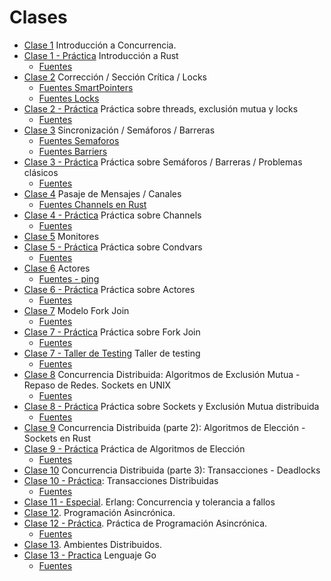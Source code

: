 # Clases

* [Clase 1](./clases/1-introduccion.pdf) Introducción a Concurrencia.
* [Clase 1 - Práctica](./clases/1-practica-intro-rust.pdf) Introducción a Rust 
  * [Fuentes](./clases/1-practica-intro-rust.tar.bz2)
* [Clase 2](./clases/2-correccion.pdf) Corrección / Sección Crítica / Locks
  * [Fuentes SmartPointers](./clases/SmartPointers.tar.bz2)
  * [Fuentes Locks](./clases/Locks.tar.bz2)
* [Clase 2 - Práctica](./clases/2-practica-threads-locks.pdf) Práctica sobre threads, exclusión mutua y locks
  * [Fuentes](./clases/2-practica-threads-locks.tar.bz2)
* [Clase 3](./clases/3-sincronizacion.pdf) Sincronización / Semáforos / Barreras
  * [Fuentes Semaforos](./clases/Semaforos.tar.bz2)
  * [Fuentes Barriers](./clases/Barriers.tar.bz2)
* [Clase 3 - Práctica](./clases/3-practica-semaforos-barriers.pdf) Práctica sobre Semáforos / Barreras / Problemas clásicos
  * [Fuentes](./clases/3-practica-semaforos-barriers.tar.bz2)
* [Clase 4](./clases/4-mensajes-channels.pdf) Pasaje de Mensajes / Canales
  * [Fuentes Channels en Rust](./clases/Channels.tar.bz2)
* [Clase 4 - Práctica](./clases/4-practica-channels.pdf) Práctica sobre Channels
  * [Fuentes](./clases/4-practica-channels.tar.bz2)
* [Clase 5](./clases/5-monitores.pdf) Monitores
* [Clase 5 - Práctica](./clases/5-practica-condvars.pdf) Práctica sobre Condvars
  * [Fuentes](./clases/5-practica-condvars.tar.bz2)
* [Clase 6](./clases/6-actores.pdf) Actores
  * [Fuentes - ping](./clases/ping.tar.bz2)
* [Clase 6 - Práctica](./clases/6-practica-actores.pdf) Práctica sobre Actores
  * [Fuentes](./clases/6-practica-actores.tar.bz2)
* [Clase 7](./clases/7-fork-join.pdf) Modelo Fork Join
  * [Fuentes](./clases/forkjoin.tar.bz2)
* [Clase 7 - Práctica](./clases/7-practica-forkjoin.pdf) Práctica sobre Fork Join
  * [Fuentes](./clases/7-practica-forkjoin.tar.bz2)
* [Clase 7 - Taller de Testing](./clases/7-practica-testing.pdf) Taller de testing
  * [Fuentes](./clases/7-practica-testing.tar.bz2)
* [Clase 8](./clases/8-distrib.pdf) Concurrencia Distribuida: Algoritmos de Exclusión Mutua - Repaso de Redes. Sockets en UNIX
  * [Fuentes](./clases/8_sockets.tar.bz2)
* [Clase 8 - Práctica](./clases/8-practica-sockets.pdf) Práctica sobre Sockets y Exclusión Mutua distribuida
  * [Fuentes](./clases/practica-sockets.tar.bz2)
* [Clase 9](./clases/9-distrib2.pdf) Concurrencia Distribuida (parte 2): Algoritmos de Elección - Sockets en Rust
* [Clase 9 - Práctica](./clases/9-practica-lider.pdf) Práctica de Algoritmos de Elección
  * [Fuentes](./clases/practica-leader.tar.bz2)
* [Clase 10](./clases/10-distrib3.pdf) Concurrencia Distribuida (parte 3): Transacciones - Deadlocks
* [Clase 10 - Práctica](./clases/10-practica-transacciones-distribuidas.pdf): Transacciones Distribuidas
  * [Fuentes](./clases/practica-transacciones.tar.bz2)
* [Clase 11 - Especial](./clases/Erlang_Concurrencia_y_tolerancia_a_fallos.pdf). Erlang: Concurrencia y tolerancia a fallos
* [Clase 12](./clases/12-async.pdf). Programación Asincrónica.
* [Clase 12 - Práctica](./clases/12-practica-async.pdf). Práctica de Programación Asincrónica.
  * [Fuentes](./clases/practica-async.tar.bz2)
* [Clase 13](./clases/13-ambientes-distrib.pdf). Ambientes Distribuidos.
* [Clase 13 - Practica](./clases/13-practica-golang.pdf) Lenguaje Go
  * [Fuentes](./clases/practica-golang.tar.bz2)

